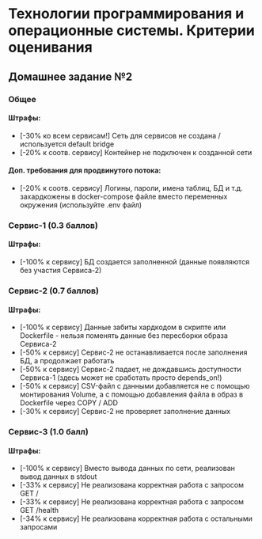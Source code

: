 # Технологии программирования и операционные системы. Критерии оценивания

## Домашнее задание №2

### Общее

#### Штрафы:
 - [-30% ко всем сервисам!] Сеть для сервисов не создана / используется default bridge
 - [-20% к соотв. сервису] Контейнер не подключен к созданной сети
#### Доп. требования для продвинутого потока:
 - [-20% к соотв. сервису] Логины, пароли, имена таблиц, БД и т.д. захардкожены в docker-compose файле вместо переменных окружения (используйте .env файл)

### Сервис-1 (0.3 баллов)

#### Штрафы:
 - [-100% к сервису] БД создается заполненной (данные появляются без участия Сервиса-2)

### Сервис-2 (0.7 баллов)

#### Штрафы:
 - [-100% к сервису] Данные забиты хардкодом в скрипте или Dockerfile - нельзя поменять данные без пересборки образа Сервиса-2
 - [-50% к сервису] Сервис-2 не останавливается после заполнения БД, а продолжает работать
 - [-50% к сервису] Сервис-2 падает, не дождавшись доступности Сервиса-1 (здесь может не сработать просто depends_on!)
 - [-50% к сервису] CSV-файл с данными добавляется не с помощью монтирования Volume, а с помощью добавления файла в образ в Dockerfile через COPY / ADD
 - [-30% к сервису] Сервис-2 не проверяет заполнение данных

### Сервис-3 (1.0 балл)

#### Штрафы:
 - [-100% к сервису] Вместо вывода данных по сети, реализован вывод данных в stdout
 - [-33% к сервису] Не реализована корректная работа с запросом GET /
 - [-33% к сервису] Не реализована корректная работа с запросом GET /health
 - [-34% к сервису] Не реализована корректная работа с остальными запросами

